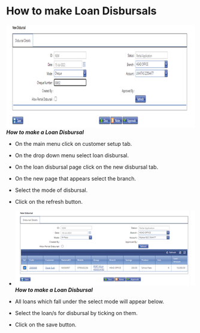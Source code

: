 # How to make Loan Disbursals
![How to make loan disbursals on the MFI Expert application](./images/Loan_disbursal.png "Loan Disbursal")
***How to make a Loan Disbursal***

- On the main menu click on customer setup tab.
- On the drop down menu select loan disbursal.
- On the loan disbursal page click on the new disbursal tab.
- On the new page that appears select the branch.
- Select the mode of disbursal.
- Click on the refresh button.
- ![How to make loan disbursals on the MFI Expert application](./images/Loans_to_be_disbursed.png "Loan Disbursal")
***How to make a Loan Disbursal***



- All loans which fall under the select mode will appear below.
- Select the loan/s for disbursal by ticking on them.
- Click on the save button.
